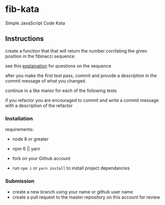 # fib-kata

Simple JavaScript Code Kata

## Instructions

create a function that that will return the number corrilating the given position in the fibinacci sequence.

see this [explaination](https://en.wikipedia.org/wiki/Fibonacci_number) for questions on the sequence

after you make the first test pass, commit and provide a description in the commit message of what you changed.

continue in a like manor for each of the following tests

if you refactor you are encouraged to commit and write a commit message with a description of the refactor

### Installation
requirements:
 - node 8 or greater
 - npm 6 || yarn

- fork on your Github account
- run `npm i` or `yarn install` to install project dependancies

### Submission
- create a new branch using your name or github user name
- create a pull request to the master repository on this account for review
